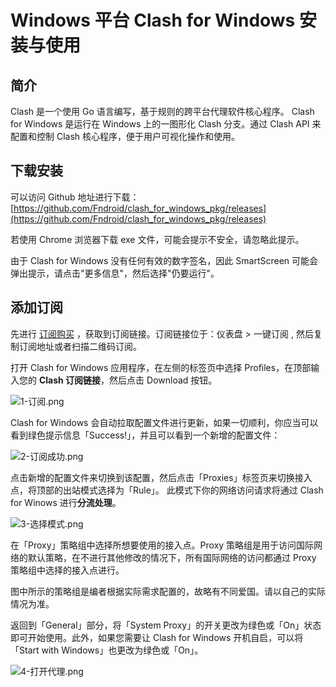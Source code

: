 # Windows 平台 Clash for Windows 安装与使用
## **简介**

Clash 是一个使用 Go 语言编写，基于规则的跨平台代理软件核心程序。 Clash for Windows 是运行在 Windows 上的一图形化 Clash 分支。通过 Clash API 来配置和控制 Clash 核心程序，便于用户可视化操作和使用。

## **下载安装**

可以访问 Github 地址进行下载：[https://github.com/Fndroid/clash_for_windows_pkg/releases](https://github.com/Fndroid/clash_for_windows_pkg/releases)

若使用 Chrome 浏览器下载 exe 文件，可能会提示不安全，请忽略此提示。

由于 Clash for Windows 没有任何有效的数字签名，因此 SmartScreen 可能会弹出提示，请点击"更多信息"，然后选择"仍要运行"。

## **添加订阅**

先进行 [订阅购买](https://shortlink181.github.io/1) ，获取到订阅链接。订阅链接位于：仪表盘 > 一键订阅 , 然后复制订阅地址或者扫描二维码订阅。

打开 Clash for Windows 应用程序，在左侧的标签页中选择 Profiles，在顶部输入您的 **Clash 订阅链接**，然后点击 Download 按钮。

![1-订阅.png](https://i.loli.net/2019/11/13/r4fvMDe82shTRlI.png)

Clash for Windows 会自动拉取配置文件进行更新，如果一切顺利，你应当可以看到绿色提示信息「Success!」，并且可以看到一个新增的配置文件：

![2-订阅成功.png](https://i.loli.net/2019/11/13/TrBjWdKkcPG6NfQ.png)

点击新增的配置文件来切换到该配置，然后点击「Proxies」标签页来切换接入点，将顶部的出站模式选择为「Rule」。 此模式下你的网络访问请求将通过 Clash for Winows 进行**分流处理**。

![3-选择模式.png](https://i.loli.net/2019/11/13/yNwHQ5oxO9L7Zb2.png)

在「Proxy」策略组中选择所想要使用的接入点。Proxy 策略组是用于访问国际网络的默认策略，在不进行其他修改的情况下，所有国际网络的访问都通过 Proxy 策略组中选择的接入点进行。

图中所示的策略组是编者根据实际需求配置的，故略有不同爱国。请以自己的实际情况为准。

返回到「General」部分，将「System Proxy」的开关更改为绿色或「On」状态即可开始使用。此外，如果您需要让 Clash for Windows 开机自启，可以将「Start with Windows」也更改为绿色或「On」。

![4-打开代理.png](https://i.loli.net/2019/11/13/1zTZU385nsDYJfX.png)
